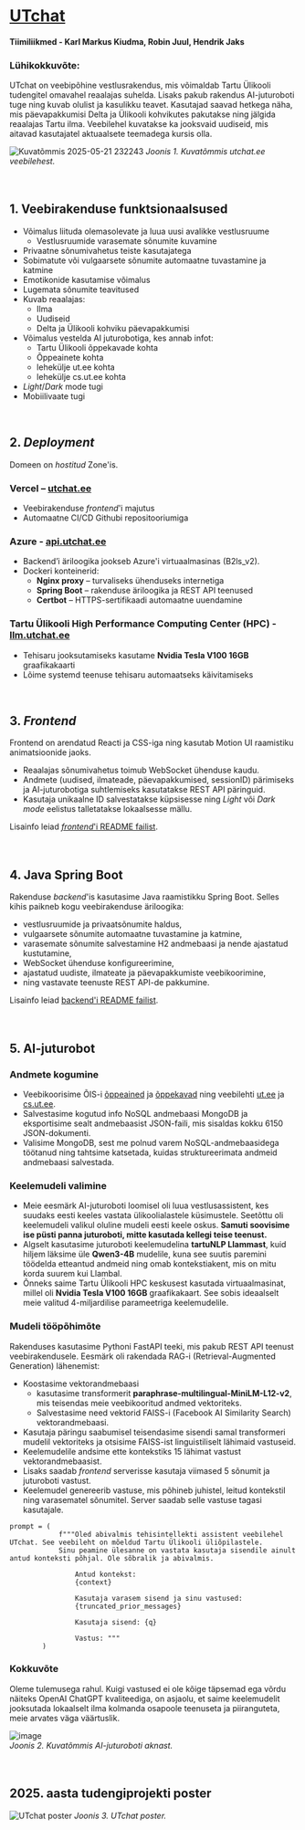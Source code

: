 <h1><a href="https://www.utchat.ee" target="_blank" rel="noopener noreferrer">UTchat</a></h1>

#### Tiimiliikmed - Karl Markus Kiudma, Robin Juul, Hendrik Jaks

### Lühikokkuvõte:
UTchat on veebipõhine vestlusrakendus, mis võimaldab Tartu Ülikooli tudengitel omavahel reaalajas suhelda. Lisaks pakub rakendus AI-juturoboti tuge ning kuvab olulist ja kasulikku teavet. Kasutajad saavad hetkega näha, mis päevapakkumisi Delta  ja Ülikooli kohvikutes pakutakse ning jälgida reaalajas Tartu ilma. Veebilehel kuvatakse ka jooksvaid uudiseid, mis aitavad kasutajatel aktuaalsete teemadega kursis olla.

![Kuvatõmmis 2025-05-21 232243](https://github.com/user-attachments/assets/ec0de958-a780-4d5d-9b95-e7c697461aec)
*Joonis 1. Kuvatõmmis utchat.ee veebilehest.*
<br>
<br>
<br>
## 1. Veebirakenduse funktsionaalsused
* Võimalus liituda olemasolevate ja luua uusi avalikke vestlusruume
  * Vestlusruumide varasemate sõnumite kuvamine
* Privaatne sõnumivahetus teiste kasutajatega
* Sobimatute või vulgaarsete sõnumite automaatne tuvastamine ja katmine
* Emotikonide kasutamise võimalus
* Lugemata sõnumite teavitused
* Kuvab reaalajas:
  * Ilma
  * Uudiseid
  * Delta ja Ülikooli kohviku päevapakkumisi
* Võimalus vestelda AI juturobotiga, kes annab infot:
  * Tartu Ülikooli õppekavade kohta
  * Õppeainete kohta
  * lehekülje ut.ee kohta
  * lehekülje cs.ut.ee kohta
* _Light_/_Dark_ mode tugi
* Mobiilivaate tugi
<br>

## 2. *Deployment* 
Domeen on _hostitud_ Zone'is.
  ### Vercel – [utchat.ee](https://www.utchat.ee)
  - Veebirakenduse _frontend_'i majutus
  - Automaatne CI/CD Githubi repositooriumiga
  ### Azure - [api.utchat.ee](https://api.utchat.ee)
  - Backend’i äriloogika jookseb Azure'i virtuaalmasinas (B2ls_v2).
  - Dockeri konteinerid:
    - **Nginx proxy** – turvaliseks ühenduseks internetiga
    - **Spring Boot** – rakenduse äriloogika ja REST API teenused
    - **Certbot** – HTTPS-sertifikaadi automaatne uuendamine
  ### Tartu Ülikooli High Performance Computing Center (HPC) - [llm.utchat.ee](https://llm.utchat.ee)
  - Tehisaru jooksutamiseks kasutame **Nvidia Tesla V100 16GB** graafikakaarti
  - Lõime systemd teenuse tehisaru automaatseks käivitamiseks
<br>

## 3. *Frontend* 
Frontend on arendatud Reacti ja CSS-iga ning kasutab Motion UI raamistiku animatsioonide jaoks.

- Reaalajas sõnumivahetus toimub WebSocket ühenduse kaudu.
- Andmete (uudised, ilmateade, päevapakkumised, sessionID) pärimiseks ja AI-juturobotiga suhtlemiseks kasutatakse REST API päringuid.
- Kasutaja unikaalne ID salvestatakse küpsisesse ning _Light_ või _Dark mode_ eelistus talletatakse lokaalsesse mällu.

Lisainfo leiad [_frontend_'i README failist](./frontend/readme.md).
<br>
<br>
<br>

## 4. Java Spring Boot
Rakenduse _backend_'is kasutasime Java raamistikku Spring Boot.
Selles kihis paikneb kogu veebirakenduse äriloogika:
- vestlusruumide ja privaatsõnumite haldus,
- vulgaarsete sõnumite automaatne tuvastamine ja katmine,
- varasemate sõnumite salvestamine H2 andmebaasi ja nende ajastatud kustutamine,
- WebSocket ühenduse konfigureerimine,
- ajastatud uudiste, ilmateate ja päevapakkumiste veebikoorimine,  
- ning vastavate teenuste REST API-de pakkumine.

Lisainfo leiad [backend'i README failist](./backend/readme.md).
<br>
<br>
<br>

## 5. AI-juturobot
### Andmete kogumine
 - Veebikoorisime ÕIS-i [õppeained](https://ois2.ut.ee/#/courses) ja [õppekavad](https://ois2.ut.ee/#/curricula) ning veebilehti [ut.ee](https://ut.ee/et) ja [cs.ut.ee](https://cs.ut.ee/et). 
 - Salvestasime kogutud info NoSQL andmebaasi MongoDB ja eksportisime sealt andmebaasist JSON-faili, mis sisaldas kokku 6150 JSON-dokumenti.  
 - Valisime MongoDB, sest me polnud varem NoSQL-andmebaasidega töötanud ning tahtsime katsetada, kuidas struktureerimata andmeid andmebaasi salvestada.

### Keelemudeli valimine
 - Meie eesmärk AI-juturoboti loomisel oli luua vestlusassistent, kes suudaks eesti keeles vastata ülikoolialastele küsimustele. Seetõttu oli keelemudeli valikul oluline mudeli eesti keele oskus. **Samuti soovisime ise püsti panna juturoboti, mitte kasutada kellegi teise teenust.**
 - Algselt kasutasime juturoboti keelemudelina **tartuNLP Llammast**, kuid hiljem läksime üle **Qwen3-4B** mudelile, kuna see suutis paremini töödelda etteantud andmeid ning omab kontekstiakent, mis on mitu korda suurem kui Llambal.
 - Õnneks saime Tartu Ülikooli HPC keskusest kasutada virtuaalmasinat, millel oli **Nvidia Tesla V100 16GB** graafikakaart. See sobis ideaalselt meie valitud 4-miljardilise parameetriga keelemudelile.
   
### Mudeli tööpõhimõte
Rakenduses kasutasime Pythoni FastAPI teeki, mis pakub REST API teenust veebirakendusele. Eesmärk oli rakendada RAG-i (Retrieval-Augmented Generation) lähenemist:
- Koostasime vektorandmebaasi
  - kasutasime transformerit **paraphrase-multilingual-MiniLM-L12-v2**, mis teisendas meie veebikooritud andmed vektoriteks.
  - Salvestasime need vektorid FAISS-i (Facebook AI Similarity Search) vektorandmebaasi.
- Kasutaja päringu saabumisel teisendasime sisendi samal transformeri mudelil vektoriteks ja otsisime FAISS-ist linguistiliselt lähimaid vastuseid.
- Keelemudelile andsime ette kontekstiks 15 lähimat vastust vektorandmebaasist.
- Lisaks saadab _frontend_ serverisse kasutaja viimased 5 sõnumit ja juturoboti vastust.
- Keelemudel genereerib vastuse, mis põhineb juhistel, leitud kontekstil ning varasematel sõnumitel. Server saadab selle vastuse tagasi kasutajale.

```
prompt = (
            f"""Oled abivalmis tehisintellekti assistent veebilehel UTchat. See veebileht on mõeldud Tartu Ülikooli üliõpilastele. 
            Sinu peamine ülesanne on vastata kasutaja sisendile ainult antud konteksti põhjal. Ole sõbralik ja abivalmis.

                Antud kontekst:
                {context}
                
                Kasutaja varasem sisend ja sinu vastused:
                {truncated_prior_messages}
                
                Kasutaja sisend: {q}
            
                Vastus: """
        )
```

### Kokkuvõte
Oleme tulemusega rahul. Kuigi vastused ei ole kõige täpsemad ega võrdu näiteks OpenAI ChatGPT kvaliteediga, on asjaolu, et saime keelemudelit jooksutada lokaalselt ilma kolmanda osapoole teenuseta ja piiranguteta, meie arvates väga väärtuslik.

![image](https://github.com/user-attachments/assets/94597f65-492e-45f4-a76c-d005afe867b4)
<br>
*Joonis 2. Kuvatõmmis AI-juturoboti aknast.*
<br>
<br>
<br>

## 2025. aasta tudengiprojekti poster
![UTchat poster](https://github.com/user-attachments/assets/da4ca42b-8ccf-4466-a061-ef117844da3b)
*Joonis 3. UTchat poster.*




